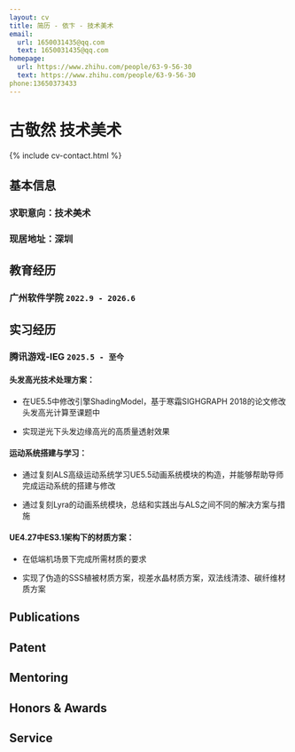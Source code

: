```yaml
---
layout: cv
title: 简历 - 依卞 - 技术美术
email:
  url: 1650031435@qq.com
  text: 1650031435@qq.com
homepage:
  url: https://www.zhihu.com/people/63-9-56-30
  text: https://www.zhihu.com/people/63-9-56-30
phone:13650373433
---
```


# 古敬然 **技术美术**

<!--
include contact information from the front matter
Supported arguments:
    - homepage: url, text
    - phone
    - email
-->

{% include cv-contact.html %}

## 基本信息

### **求职意向：技术美术** 
### **现居地址：深圳** 

## 教育经历

### **广州软件学院** `2022.9 - 2026.6`

## 实习经历

### **腾讯游戏-IEG** `2025.5 - 至今`

#### **头发高光技术处理方案：** 

- 在UE5.5中修改引擎ShadingModel，基于寒霜SIGHGRAPH 2018的论文修改头发高光计算至课题中

- 实现逆光下头发边缘高光的高质量透射效果

#### **运动系统搭建与学习：** 

- 通过复刻ALS高级运动系统学习UE5.5动画系统模块的构造，并能够帮助导师完成运动系统的搭建与修改

- 通过复刻Lyra的动画系统模块，总结和实践出与ALS之间不同的解决方案与措施

#### **UE4.27中ES3.1架构下的材质方案：** 

- 在低端机场景下完成所需材质的要求

- 实现了伪造的SSS植被材质方案，视差水晶材质方案，双法线清漆、碳纤维材质方案

## Publications

## Patent

## Mentoring

## Honors & Awards

## Service


<!-- ### Footer

Last updated: May 2013 -->
